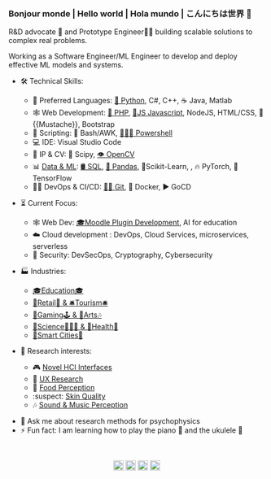 ###  Bonjour monde | Hello world | Hola mundo | こんにちは世界 👋

R&D advocate 🥑 and Prototype Engineer👨‍🔧 building scalable solutions to complex real problems.

Working as a Software Engineer/ML Engineer to develop and deploy effective ML models and systems.

* 🛠️ Technical Skills: 
  * 👅 Preferred Languages: [🐍 Python](https://arcelopera.github.io/PythonRefresher/),  C#, C++, ☕ Java, Matlab
  * 🕸️ Web Development: [🐘 PHP](https://arcelopera.github.io/PHPRefresher/), [💛JS Javascript](https://arcelopera.github.io/jsrefresher/), NodeJS, HTML/CSS, 👨 {{Mustache}}, Bootstrap
  * 📜 Scripting: 🐧 Bash/AWK, [👨🏽‍💻 Powershell](https://arcelopera.github.io/PowershellWeb/)
  * 💻 IDE: Visual Studio Code
  * 📖 IP & CV: 🧪 Scipy, [👁️ OpenCV](https://github.com/ArceLopera/ComputerVisionPython)
  * 📊 [Data & ML](https://arcelopera.github.io/PythonRefresher/ML/pyGen/): [🛢️ SQL](https://arcelopera.github.io/datanstorage/db/sql/db_sql/), [🐼 Pandas](https://arcelopera.github.io/PythonRefresher/ML/pyPandas/), 🧮Scikit-Learn, , 🔥 PyTorch, 🔗 TensorFlow
  * 👨‍💻 DevOps & CI/CD: [👷🏽 Git](https://arcelopera.github.io/git_refresher/), 🐳 Docker, ▶ GoCD
                      
* ⏳ Current Focus:
  * 🕸️ Web Dev: [🎓Moodle Plugin Development](https://arcelopera.github.io/PHPRefresher/Moodle/phpMoodle/), AI for education 
  * ☁️ Cloud development : DevOps, Cloud Services, microservices, serverless
  * 🦺 Security: DevSecOps, Cryptography, Cybersecurity
                      
* 🏭 Industries:
  * [🎓Education🎓](https://arcelopera.github.io/eduTech/)
  * [🛒Retail🛒 & 🛎Tourism🛎](https://arcelopera.github.io/products/0_RetailTech/)
  * [🎲Gaming🕹 & 🎨Arts🎶](https://arcelopera.github.io/products/1_GamingTech/)
  * [🔬Science👨🏻‍🔬 &  🥕Health🍎](https://arcelopera.github.io/Scihealth/)
  * [🌇Smart Cities🌇](https://arcelopera.github.io/products/4_SmartCities/)
 
* 🤔 Research interests:
  * 🎮 [Novel HCI Interfaces](https://arcelopera.github.io/biometric/)
  * 👤 [UX Research](https://arcelopera.github.io/ux/)
  * 🍣 [Food Perception](https://arcelopera.github.io/portfolio/2_Food/)
  * :suspect: [Skin Quality](https://arcelopera.github.io/portfolio/3_Face_n_Skin/)
  * 🎶 [Sound & Music Perception](https://arcelopera.github.io/portfolio/4_Sound_n_Music/) 


- 💬 Ask me about research methods for psychophysics
- ⚡ Fun fact: I am learning how to play the piano 🎹 and the ukulele 🎻

<br>
<p align="center">
<a href="https://www.linkedin.com/in/carlos-arcelopera/" target="_blank"><img align="center" src="https://cdn.jsdelivr.net/npm/simple-icons@3.0.1/icons/linkedin.svg" alt="ArceLopera" height="20" width="20" /></a>
<a href="https://www.researchgate.net/profile/Carlos_Arce_Lopera" target="_blank"><img align="center" src="https://cdn.jsdelivr.net/npm/simple-icons@3.0.1/icons/researchgate.svg" alt="ArceLopera" height="20" width="20" /></a>
<a href="https://scholar.google.com/citations?user=_JK6ORsAAAAJ&hl=en" target="_blank"><img align="center" src="https://cdn.jsdelivr.net/npm/simple-icons@3.0.1/icons/googlescholar.svg" alt="ArceLopera" height="20" width="20" /></a>
  <a href="https://arcelopera.github.io/portfolio/" target="blank" rel="noopener noreferrer"><img align="center" src="https://cdn.jsdelivr.net/npm/simple-icons@3.0.1/icons/about-dot-me.svg" alt="ArceLopera" height="20" width="20" /></a>
</p>
<br>
<br>
<br>
